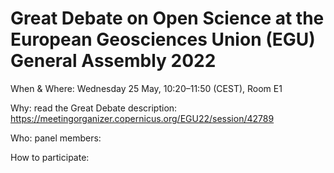 # Great Debate on Open Science at the European Geosciences Union (EGU) General Assembly 2022

When & Where: Wednesday 25 May, 10:20–11:50 (CEST), Room E1 

Why: read the Great Debate description: https://meetingorganizer.copernicus.org/EGU22/session/42789

Who: panel members:

How to participate:
